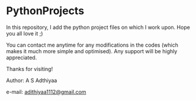 # PythonProjects

In this repository, I add the python project files on which I work upon. Hope you all love it ;)

You can contact me anytime for any modifications in the codes (which makes it much more simple and optimised). Any support will be highly appreciated.

Thanks for visiting!

Author: A S Adthiyaa

e-mail: adithiyaa1112@gmail.com
